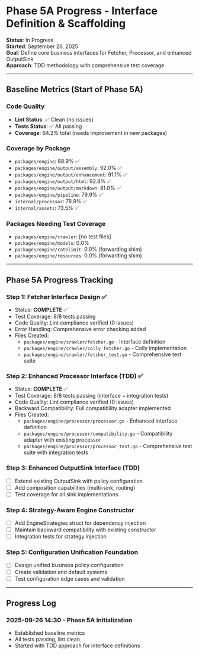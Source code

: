 # Phase 5A Progress - Interface Definition & Scaffolding

**Status**: In Progress  
**Started**: September 26, 2025  
**Goal**: Define core business interfaces for Fetcher, Processor, and enhanced OutputSink  
**Approach**: TDD methodology with comprehensive test coverage

---

## Baseline Metrics (Start of Phase 5A)

### Code Quality

- **Lint Status**: ✅ Clean (no issues)
- **Tests Status**: ✅ All passing
- **Coverage**: 64.2% total (needs improvement in new packages)

### Coverage by Package

- `packages/engine`: 88.9% ✅
- `packages/engine/output/assembly`: 92.0% ✅
- `packages/engine/output/enhancement`: 91.1% ✅
- `packages/engine/output/html`: 92.8% ✅
- `packages/engine/output/markdown`: 81.0% ✅
- `packages/engine/pipeline`: 79.9% ✅
- `internal/processor`: 78.9% ✅
- `internal/assets`: 73.5% ✅

### Packages Needing Test Coverage

- `packages/engine/crawler`: [no test files]
- `packages/engine/models`: 0.0%
- `packages/engine/ratelimit`: 0.0% (forwarding shim)
- `packages/engine/resources`: 0.0% (forwarding shim)

---

## Phase 5A Progress Tracking

### Step 1: Fetcher Interface Design ✅

- Status: **COMPLETE** ✅
- Test Coverage: 8/8 tests passing
- Code Quality: Lint compliance verified (0 issues)
- Error Handling: Comprehensive error checking added
- Files Created:
  - `packages/engine/crawler/fetcher.go` - Interface definition
  - `packages/engine/crawler/colly_fetcher.go` - Colly implementation
  - `packages/engine/crawler/fetcher_test.go` - Comprehensive test suite

### Step 2: Enhanced Processor Interface (TDD) ✅

- Status: **COMPLETE** ✅
- Test Coverage: 8/8 tests passing (interface + integration tests)
- Code Quality: Lint compliance verified (0 issues)
- Backward Compatibility: Full compatibility adapter implemented
- Files Created:
  - `packages/engine/processor/processor.go` - Enhanced interface definition
  - `packages/engine/processor/compatibility.go` - Compatibility adapter with existing processor
  - `packages/engine/processor/processor_test.go` - Comprehensive test suite with integration tests

### Step 3: Enhanced OutputSink Interface (TDD)

- [ ] Extend existing OutputSink with policy configuration
- [ ] Add composition capabilities (multi-sink, routing)
- [ ] Test coverage for all sink implementations

### Step 4: Strategy-Aware Engine Constructor

- [ ] Add EngineStrategies struct for dependency injection
- [ ] Maintain backward compatibility with existing constructor
- [ ] Integration tests for strategy injection

### Step 5: Configuration Unification Foundation

- [ ] Design unified business policy configuration
- [ ] Create validation and default systems
- [ ] Test configuration edge cases and validation

---

## Progress Log

### 2025-09-26 14:30 - Phase 5A Initialization

- Established baseline metrics
- All tests passing, lint clean
- Started with TDD approach for interface definitions
